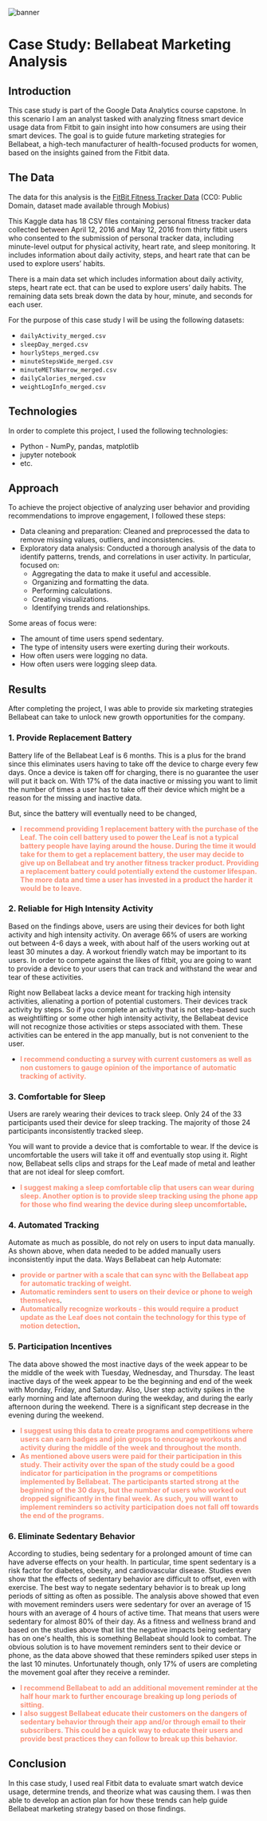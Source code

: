 ![banner](https://uspto.report/TM/97094460/mark.png)
# Case Study: Bellabeat Marketing Analysis 


## Introduction
This case study is part of the Google Data Analytics course capstone. In this scenario I am an analyst tasked with analyzing fitness smart device usage data from Fitbit to gain insight into how consumers are using their smart devices. The goal is to guide future marketing strategies for Bellabeat, a high-tech manufacturer of health-focused products for women, based on the insights gained from the Fitbit data.

## The Data
The data for this analysis is the [FitBit Fitness Tracker Data](https://www.kaggle.com/arashnic/fitbit) (CC0: Public Domain, dataset made available through Mobius)

This Kaggle data has 18 CSV files containing personal fitness tracker data collected between April 12, 2016 and May 12, 2016 from thirty fitbit users who consented to the submission of personal tracker data, including minute-level output for physical activity, heart rate, and sleep monitoring. It includes information about daily activity, steps, and heart rate that can be used to explore users’ habits.

There is a main data set which includes information about daily activity, steps, heart rate ect. that can be used to explore users’ daily habits. The remaining data sets break down the data by hour, minute, and seconds for each user.

For the purpose of this case study I will be using the following datasets:
- `dailyActivity_merged.csv`
- `sleepDay_merged.csv`
- `hourlySteps_merged.csv`
- `minuteStepsWide_merged.csv`
- `minuteMETsNarrow_merged.csv`
- `dailyCalories_merged.csv`
- `weightLogInfo_merged.csv`

## Technologies
In order to complete this project, I used the following technologies:
- Python - NumPy, pandas, matplotlib
- jupyter notebook
- etc.

## Approach
To achieve the project objective of analyzing user behavior and providing recommendations to improve engagement, I followed these steps:

- Data cleaning and preparation: Cleaned and preprocessed the data to remove missing values, outliers, and inconsistencies.
- Exploratory data analysis: Conducted a thorough analysis of the data to identify patterns, trends, and correlations in user activity. In particular, focused on:
  - Aggregating the data to make it useful and accessible.
  - Organizing and formatting the data.
  - Performing calculations.
  - Creating visualizations.
  - Identifying trends and relationships.
  
Some areas of focus were:
  - The amount of time users spend sedentary.
  - The type of intensity users were exerting during their workouts.
  - How often users were logging no data.
  - How often users were logging sleep data.


## Results
After completing the project, I was able to provide six marketing strategies Bellabeat can take to unlock new growth opportunities for the company.
   
   ### 1. Provide Replacement Battery
   Battery life of the Bellabeat Leaf is 6 months. This is a plus for the brand since this eliminates users having to take off the device to charge every few days. Once a device is taken off for charging, there is no guarantee the user will put it back on. With 17% of the data inactive or missing you want to limit the number of times a user has to take off their device which might be a reason for the missing and inactive data. 
   
   But, since the battery will eventually need to be changed, 
   - **<span style="color:#fb937b">I recommend providing 1 replacement battery with the purchase of the Leaf. The coin cell battery used to power the Leaf is not a typical battery people have laying around the house. During the time it would take for them to get a replacement battery, the user may decide to give up on Bellabeat and try another fitness tracker product. Providing a replacement battery could potentially extend the customer lifespan. The more data and time a user has invested in a product the harder it would be to leave.</span>**
   
   
   ### 2. Reliable for High Intensity Activity   
   Based on the findings above, users are using their devices for both light activity and high intensity activity. On average 66% of users are working out between 4-6 days a week, with about half of the users working out at least 30 minutes a day. A workout friendly watch may be important to its users. In order to compete against the likes of fitbit, you are going to want to provide a device to your users that can track and withstand the wear and tear of these activities. 
   
   Right now Bellabeat lacks a device meant for tracking high intensity activities, alienating a portion of potential customers. Their devices track activity by steps. So if you complete an activity that is not step-based such as weightlifting or some other high intensity activity, the Bellabeat device will not recognize those activities or steps associated with them. These activities can be entered in the app manually, but is not convenient to the user.
   
- **<span style="color:#fb937b">I recommend conducting a survey with current customers as well as non customers to gauge opinion of the importance of automatic tracking of activity.</span>**


   
### 3. Comfortable for Sleep
   Users are rarely wearing their devices to track sleep. Only 24 of the 33 participants used their device for sleep tracking. The majority of those 24 participants inconsistently tracked sleep. 
   
   You will want to provide a device that is comfortable to wear. If the device is uncomfortable the users will take it off and eventually stop using it. Right now, Bellabeat sells clips and straps for the Leaf made of metal and leather that are not ideal for sleep comfort. 
   
   - **<span style="color:#fb937b">I suggest making a sleep comfortable clip that users can wear during sleep. Another option is to provide sleep tracking using the phone app for those who find wearing the device during sleep uncomfortable</span>**.
   
   
   ### 4. Automated Tracking
   Automate as much as possible, do not rely on users to input data manually. As shown above, when data needed to be added manually users inconsistently input the data. Ways Bellabeat can help Automate:
   
   - **<span style="color:#fb937b">provide or partner with a scale that can sync with the Bellabeat app for automatic tracking of weight.</span>**
   - **<span style="color:#fb937b">Automatic reminders sent to users on their device or phone to weigh themselves</span>**.
   - **<span style="color:#fb937b">Automatically recognize workouts - this would require a product update as the Leaf does not contain the technology for this type of motion detection</span>**.
   
   
   ### 5. Participation Incentives 
   The data above showed the most inactive days of the week appear to be the middle of the week with Tuesday, Wednesday, and Thursday. The least inactive days of the week appear to be the beginning and end of the week with Monday, Friday, and Saturday. Also, User step activity spikes in the early morning and late afternoon during the weekday, and during the early afternoon during the weekend. There is a significant step decrease in the evening during the weekend.
   
   - **<span style="color:#fb937b">I suggest using this data to create programs and competitions where users can earn badges and join groups to encourage workouts and activity during the middle of the week and throughout the month.</span>**
   - **<span style="color:#fb937b">As mentioned above users were paid for their participation in this study. Their activity over the span of the study could be a good indicator for participation in the programs or competitions implemented by Bellabeat. The participants started strong at the beginning of the 30 days, but the number of users who worked out dropped significantly in the final week. As such, you will want to implement reminders so activity participation does not fall off towards the end of the programs.</span>** 
   
   
   ### 6. Eliminate Sedentary Behavior
   
   According to studies, being sedentary for a prolonged amount of time can have adverse effects on your health. In particular, time spent sedentary is a risk factor for diabetes, obesity, and cardiovascular disease. Studies even show that the effects of sedentary behavior are difficult to offset, even with exercise. The best way to negate sedentary behavior is to break up long periods of sitting as often as possible.
   The analysis above showed that even with movement reminders users were sedentary for over an average of 15 hours with an average of 4 hours of active time. That means that users were sedentary for almost 80% of their day. As a fitness and wellness brand and based on the studies above that list the negative impacts being sedentary has on one's health, this is something Bellabeat should look to combat.
   The obvious solution is to have movement reminders sent to their device or phone, as the data above showed that these reminders spiked user steps in the last 10 minutes. Unfortunately though, only 17% of users are completing the movement goal after they receive a reminder. 
   - **<span style="color:#fb937b">I recommend Bellabeat to add an additional movement reminder at the half hour mark to further encourage breaking up long periods of sitting.</span>**
   - **<span style="color:#fb937b">I also suggest Bellabeat educate their customers on the dangers of sedentary behavior through their app and/or through email to their subscribers. This could be a quick way to educate their users and provide best practices they can follow to break up this behavior.</span>**
   
   ## Conclusion
   In this case study, I used real Fitbit data to evaluate smart watch device usage, determine trends, and theorize what was causing them. I was then able to develop an action plan for how these trends can help guide Bellabeat marketing strategy based on those findings.
